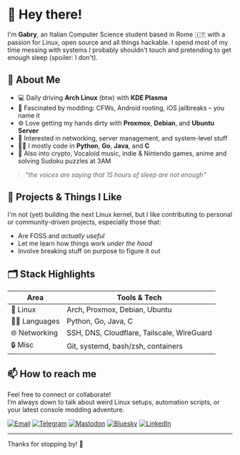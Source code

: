 # 👋 Hey there!

I'm **Gabry**, an Italian Computer Science student based in Rome 🇮🇹 with a passion for Linux, open source and all things hackable. I spend most of my time messing with systems I probably shouldn't touch and pretending to get enough sleep (spoiler: I don't).

## 🧠 About Me

- 💻 Daily driving **Arch Linux** (btw) with **KDE Plasma**  
- 🧩 Fascinated by modding: CFWs, Android rooting, iOS jailbreaks – you name it  
- ⚙️ Love getting my hands dirty with **Proxmox**, **Debian**, and **Ubuntu Server**  
- 📡 Interested in networking, server management, and system-level stuff  
- 🧑‍💻 I mostly code in **Python**, **Go**, **Java**, and **C**  
- 💬 Also into crypto, Vocaloid music, indie & Nintendo games, anime and solving Sudoku puzzles at 3AM

> _"the voices are saying that 15 hours of sleep are not enough"_

## 🔧 Projects & Things I Like
I'm not (yet) building the next Linux kernel, but I like contributing to personal or community-driven projects, especially those that:
- Are FOSS and *actually useful*
- Let me learn how things work *under the hood*
- Involve breaking stuff on purpose to figure it out

## 🗂️ Stack Highlights

| Area            | Tools & Tech                               |
| --------------- | ------------------------------------------ |
| 🐧 Linux        | Arch, Proxmox, Debian, Ubuntu              |
| 🧑‍💻 Languages | Python, Go, Java, C                        |
| 🌐 Networking   | SSH, DNS, Cloudflare, Tailscale, WireGuard |
| 🔒 Misc         | Git, systemd, bash/zsh, containers         |

## 📫 How to reach me

Feel free to connect or collaborate!  
I’m always down to talk about weird Linux setups, automation scripts, or your latest console modding adventure.

[![Email](https://img.shields.io/badge/email-grey?style=for-the-badge&logo=gmail)](mailto:gabry@gabry.moe) [![Telegram](https://img.shields.io/badge/Telegram-26A5E4?style=for-the-badge&logo=telegram&logoColor=white)](https://t.me/Gabry9110) [![Mastodon](https://img.shields.io/badge/Mastodon-563ACC?style=for-the-badge&logo=mastodon&logoColor=white)](https://mastodon.uno/@gabry9110) [![Bluesky](https://img.shields.io/badge/Bluesky-0072FF?style=for-the-badge&logo=bluesky&logoColor=white)](https://bsky.app/profile/gabry.moe) [![LinkedIn](https://img.shields.io/badge/LinkedIn-0077B5?style=for-the-badge&logo=linkedin)](https://www.linkedin.com/in/gabriele-tommaso-r-413172364/)

---

Thanks for stopping by! 🐧
